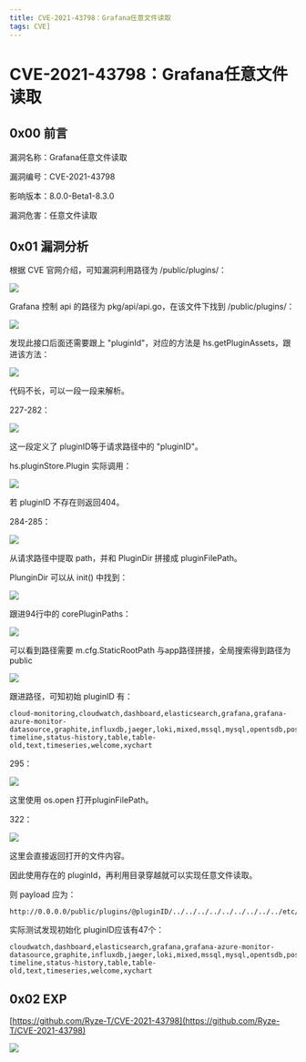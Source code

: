 ```yaml
---
title: CVE-2021-43798：Grafana任意文件读取
tags: CVE]
---
```

# CVE-2021-43798：Grafana任意文件读取

## 0x00 前言

漏洞名称：Grafana任意文件读取

漏洞编号：CVE-2021-43798

影响版本：8.0.0-Beta1-8.3.0

漏洞危害：任意文件读取

## 0x01 漏洞分析

根据 CVE 官网介绍，可知漏洞利用路径为 /public/plugins/：

![](https://gitee.com/tboom_is_here/pic/raw/master/2021-10-21/20211215011311.png)

Grafana 控制 api 的路径为 pkg/api/api.go，在该文件下找到 /public/plugins/：

![](https://gitee.com/tboom_is_here/pic/raw/master/2021-10-21/20211215011314.png)

发现此接口后面还需要跟上 "pluginId"，对应的方法是 hs.getPluginAssets，跟进该方法：

![](https://gitee.com/tboom_is_here/pic/raw/master/2021-10-21/20211215011316.png)

代码不长，可以一段一段来解析。

227-282：

![](https://gitee.com/tboom_is_here/pic/raw/master/2021-10-21/20211215011318.png)

这一段定义了 pluginID等于请求路径中的 "pluginID"。

hs.pluginStore.Plugin 实际调用：

![](https://gitee.com/tboom_is_here/pic/raw/master/2021-10-21/20211215011320.png)

若 pluginID 不存在则返回404。

284-285：

![](https://gitee.com/tboom_is_here/pic/raw/master/2021-10-21/20211215011323.png)

从请求路径中提取 path，并和 PluginDir 拼接成 pluginFilePath。

PlunginDir 可以从 init() 中找到：

![](https://gitee.com/tboom_is_here/pic/raw/master/2021-10-21/20211215011325.png)

跟进94行中的 corePluginPaths：

![](https://gitee.com/tboom_is_here/pic/raw/master/2021-10-21/20211215011327.png)

可以看到路径需要 m.cfg.StaticRootPath 与app路径拼接，全局搜索得到路径为public

![](https://gitee.com/tboom_is_here/pic/raw/master/2021-10-21/20211215011331.png)

跟进路径，可知初始 pluginID 有：

```纯文本
cloud-monitoring,cloudwatch,dashboard,elasticsearch,grafana,grafana-azure-monitor-datasource,graphite,influxdb,jaeger,loki,mixed,mssql,mysql,opentsdb,postgres,prometheus,tempo,testdata,zipkin,alertGroups,alertlist,annolist,barchart,bargauge,candlestick,canvas,dashlist,debug,gauge,geomap,gettingstarted,graph,heatmap,histogram,icon,live,logs,news,nodeGraph,piechart,pluginlist,stat,state-timeline,status-history,table,table-old,text,timeseries,welcome,xychart
```


295：

![](https://gitee.com/tboom_is_here/pic/raw/master/2021-10-21/20211215011334.png)

这里使用 os.open 打开pluginFilePath。

322：

![](https://gitee.com/tboom_is_here/pic/raw/master/2021-10-21/20211215011335.png)

这里会直接返回打开的文件内容。

因此使用存在的 pluginId，再利用目录穿越就可以实现任意文件读取。

则 payload 应为：

```纯文本
http://0.0.0.0/public/plugins/@pluginID/../../../../../../../../../etc/passwd
```


实际测试发现初始化 pluginID应该有47个：

```纯文本
cloudwatch,dashboard,elasticsearch,grafana,grafana-azure-monitor-datasource,graphite,influxdb,jaeger,loki,mixed,mssql,mysql,opentsdb,postgres,prometheus,tempo,testdata,zipkin,alertGroups,alertlist,annolist,barchart,bargauge,canvas,dashlist,debug,gauge,geomap,gettingstarted,graph,heatmap,histogram,live,logs,news,nodeGraph,piechart,pluginlist,stat,state-timeline,status-history,table,table-old,text,timeseries,welcome,xychart
```


## 0x02 EXP

[https://github.com/Ryze-T/CVE-2021-43798](https://github.com/Ryze-T/CVE-2021-43798)


![](https://gitee.com/tboom_is_here/pic/raw/master/2021-10-21/20211215011338.png)

